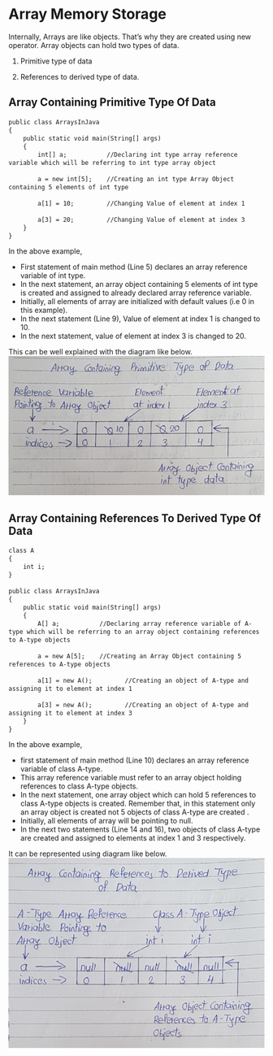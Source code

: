 # Array Memory Storage

Internally, Arrays are like objects. That’s why they are created using new operator. Array objects can hold two types of data.

1) Primitive type of data

2) References to derived type of data.

## Array Containing Primitive Type Of Data

```
public class ArraysInJava
{
    public static void main(String[] args)
    {
        int[] a;           //Declaring int type array reference variable which will be referring to int type array object
 
        a = new int[5];    //Creating an int type Array Object containing 5 elements of int type
 
        a[1] = 10;         //Changing Value of element at index 1
 
        a[3] = 20;         //Changing Value of element at index 3
    }
}
```

In the above example, 
- First statement of main method (Line 5) declares an array reference variable of int type. 
- In the next statement, an array object containing 5 elements of int type is created and assigned to already declared array reference variable. 
- Initially, all elements of array are initialized with default values (i.e 0 in this example). 
- In the next statement (Line 9), Value of element at index 1 is changed to 10. 
- In the next statement, value of element at index 3 is changed to 20. 

This can be well explained with the diagram like below.
![alt text](image-1.png)

## Array Containing References To Derived Type Of Data 

```
class A
{
    int i;
}
 
public class ArraysInJava
{
    public static void main(String[] args)
    {
        A[] a;           //Declaring array reference variable of A-type which will be referring to an array object containing references to A-type objects
 
        a = new A[5];    //Creating an Array Object containing 5 references to A-type objects
 
        a[1] = new A();         //Creating an object of A-type and assigning it to element at index 1
 
        a[3] = new A();         //Creating an object of A-type and assigning it to element at index 3
    }
}
```

In the above example, 
- first statement of main method (Line 10) declares an array reference variable of class A-type. 
- This array reference variable must refer to an array object holding references to class A-type objects. 
- In the next statement, one array object which can hold 5 references to class A-type objects is created. Remember that, in this statement only an array object is created not 5 objects of class A-type are created . 
- Initially, all elements of array will be pointing to null. 
- In the next two statements (Line 14 and 16), two objects of class A-type are created and assigned to elements at index 1 and 3 respectively. 

It can be represented using diagram like below.
![alt text](image-2.png)